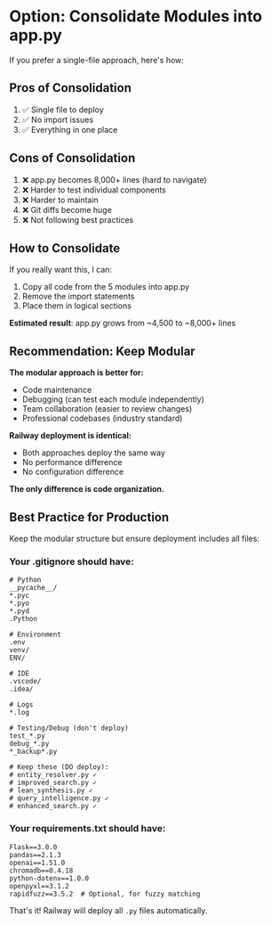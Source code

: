# Option: Consolidate Modules into app.py

If you prefer a single-file approach, here's how:

## Pros of Consolidation

1. ✅ Single file to deploy
2. ✅ No import issues
3. ✅ Everything in one place

## Cons of Consolidation

1. ❌ app.py becomes 8,000+ lines (hard to navigate)
2. ❌ Harder to test individual components
3. ❌ Harder to maintain
4. ❌ Git diffs become huge
5. ❌ Not following best practices

## How to Consolidate

If you really want this, I can:

1. Copy all code from the 5 modules into app.py
2. Remove the import statements
3. Place them in logical sections

**Estimated result**: app.py grows from ~4,500 to ~8,000+ lines

## Recommendation: Keep Modular

**The modular approach is better for:**
- Code maintenance
- Debugging (can test each module independently)
- Team collaboration (easier to review changes)
- Professional codebases (industry standard)

**Railway deployment is identical:**
- Both approaches deploy the same way
- No performance difference
- No configuration difference

**The only difference is code organization.**

## Best Practice for Production

Keep the modular structure but ensure deployment includes all files:

### Your .gitignore should have:
```
# Python
__pycache__/
*.pyc
*.pyo
*.pyd
.Python

# Environment
.env
venv/
ENV/

# IDE
.vscode/
.idea/

# Logs
*.log

# Testing/Debug (don't deploy)
test_*.py
debug_*.py
*_backup*.py

# Keep these (DO deploy):
# entity_resolver.py ✓
# improved_search.py ✓
# lean_synthesis.py ✓
# query_intelligence.py ✓
# enhanced_search.py ✓
```

### Your requirements.txt should have:
```
Flask==3.0.0
pandas==2.1.3
openai==1.51.0
chromadb==0.4.18
python-dotenv==1.0.0
openpyxl==3.1.2
rapidfuzz==3.5.2  # Optional, for fuzzy matching
```

That's it! Railway will deploy all `.py` files automatically.
